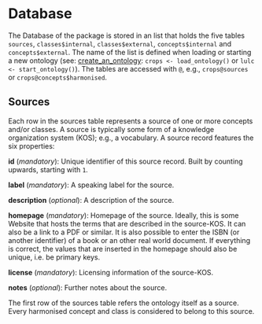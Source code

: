# Database

The Database of the package is stored in an list that holds the five tables `sources`, `classes$internal`, `classes$external`, `concepts$internal` and `concepts$external`. The name of the list is defined when loading or starting a new ontology (see: [create_an_ontology](create_an_ontology.html): `crops <- load_ontology()` or `lulc <- start_ontology()`). The tables are accessed with `@`, e.g., `crops@sources` or `crops@concepts$harmonised`.

## Sources

Each row in the sources table represents a source of one or more concepts and/or classes. A source is typically some form of a knowledge organization system (KOS); e.g., a vocabulary. A source record features the six properties:

__id__ (*mandatory*): Unique identifier of this source record. Built by counting upwards, starting with `1`.

__label__ (*mandatory*): A speaking label for the source.

__description__ (*optional*): A description of the source.

__homepage__ (*mandatory*): Homepage of the source. Ideally, this is some Website that hosts the terms that are described in the source-KOS. It can also be a link to a PDF or similar. It is also possible to enter the ISBN (or another identifier) of a book or an other real world document. If everything is correct, the values that are inserted in the homepage should also be unique, i.e. be primary keys.

__license__ (*mandatory*): Licensing information of the source-KOS.

__notes__ (*optional*): Further notes about the source.

The first row of the sources table refers the ontology itself as a source. Every harmonised concept and class is considered to belong to this source.
